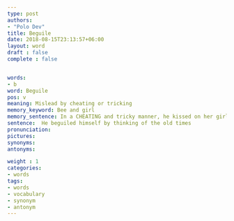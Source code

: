 ```yaml
---
type: post
authors:
- "Polo Dev"
title: Beguile
date: 2018-08-15T23:13:57+06:00
layout: word
draft : false
complete : false


words:
- b
word: Beguile
pos: v
meaning: Mislead by cheating or tricking
memory_keyword: Bee and girl
memory_sentence: In a CHEATING and tricky manner, he kissed on her girl and by seeing this bee hived him
sentence:  He beguiled himself by thinking of the old times
pronunciation:
pictures:
synonyms:
antonyms:

weight : 1
categories:
- words
tags:
- words
- vocabulary
- synonym
- antonym
---
```

